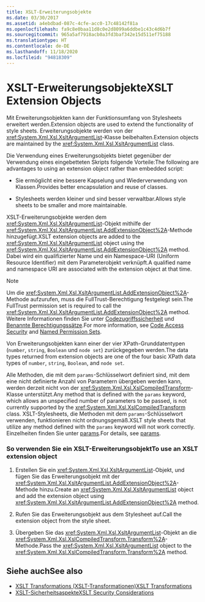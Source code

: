 ```yaml
---
title: XSLT-Erweiterungsobjekte
ms.date: 03/30/2017
ms.assetid: a4ebdbad-087c-4cfe-acc0-17c48142f81a
ms.openlocfilehash: fa9c8e0baa11d8c0e2d8099a6ddbe1c43c4d6b7f
ms.sourcegitcommit: 965a5af7918acb0a3fd3baf342e15d511ef75188
ms.translationtype: HT
ms.contentlocale: de-DE
ms.lasthandoff: 11/18/2020
ms.locfileid: "94818309"
---
```

# <a name="xslt-extension-objects"></a><span data-ttu-id="f9515-102">XSLT-Erweiterungsobjekte</span><span class="sxs-lookup"><span data-stu-id="f9515-102">XSLT Extension Objects</span></span>
<span data-ttu-id="f9515-103">Mit Erweiterungsobjekten kann der Funktionsumfang von Stylesheets erweitert werden.</span><span class="sxs-lookup"><span data-stu-id="f9515-103">Extension objects are used to extend the functionality of style sheets.</span></span> <span data-ttu-id="f9515-104">Erweiterungsobjekte werden von der <xref:System.Xml.Xsl.XsltArgumentList>-Klasse beibehalten.</span><span class="sxs-lookup"><span data-stu-id="f9515-104">Extension objects are maintained by the <xref:System.Xml.Xsl.XsltArgumentList> class.</span></span>  
  
 <span data-ttu-id="f9515-105">Die Verwendung eines Erweiterungsobjekts bietet gegenüber der Verwendung eines eingebetteten Skripts folgende Vorteile:</span><span class="sxs-lookup"><span data-stu-id="f9515-105">The following are advantages to using an extension object rather than embedded script:</span></span>  
  
- <span data-ttu-id="f9515-106">Sie ermöglicht eine bessere Kapselung und Wiederverwendung von Klassen.</span><span class="sxs-lookup"><span data-stu-id="f9515-106">Provides better encapsulation and reuse of classes.</span></span>  
  
- <span data-ttu-id="f9515-107">Stylesheets werden kleiner und sind besser verwaltbar.</span><span class="sxs-lookup"><span data-stu-id="f9515-107">Allows style sheets to be smaller and more maintainable.</span></span>  
  
 <span data-ttu-id="f9515-108">XSLT-Erweiterungsobjekte werden dem <xref:System.Xml.Xsl.XsltArgumentList>-Objekt mithilfe der <xref:System.Xml.Xsl.XsltArgumentList.AddExtensionObject%2A>-Methode hinzugefügt.</span><span class="sxs-lookup"><span data-stu-id="f9515-108">XSLT extension objects are added to the <xref:System.Xml.Xsl.XsltArgumentList> object using the <xref:System.Xml.Xsl.XsltArgumentList.AddExtensionObject%2A> method.</span></span> <span data-ttu-id="f9515-109">Dabei wird ein qualifizierter Name und ein Namespace-URI (Uniform Resource Identifier) mit dem Parameterobjekt verknüpft.</span><span class="sxs-lookup"><span data-stu-id="f9515-109">A qualified name and namespace URI are associated with the extension object at that time.</span></span>  
  
> [!NOTE]
> <span data-ttu-id="f9515-110">Um die <xref:System.Xml.Xsl.XsltArgumentList.AddExtensionObject%2A>-Methode aufzurufen, muss die FullTrust-Berechtigung festgelegt sein.</span><span class="sxs-lookup"><span data-stu-id="f9515-110">The FullTrust permission set is required to call the <xref:System.Xml.Xsl.XsltArgumentList.AddExtensionObject%2A> method.</span></span> <span data-ttu-id="f9515-111">Weitere Informationen finden Sie unter [Codezugriffssicherheit](../../../framework/misc/code-access-security.md) und [Benannte Berechtigungssätze](/previous-versions/dotnet/netframework-4.0/4652tyx7(v=vs.100)).</span><span class="sxs-lookup"><span data-stu-id="f9515-111">For more information, see [Code Access Security](../../../framework/misc/code-access-security.md) and [Named Permission Sets](/previous-versions/dotnet/netframework-4.0/4652tyx7(v=vs.100)).</span></span>  
  
 <span data-ttu-id="f9515-112">Von Erweiterungsobjekten kann einer der vier XPath-Grunddatentypen (`number`, `string`, `Boolean` und `node set`) zurückgegeben werden.</span><span class="sxs-lookup"><span data-stu-id="f9515-112">The data types returned from extension objects are one of the four basic XPath data types of `number`, `string`, `Boolean`, and `node set`.</span></span>  
  
 <span data-ttu-id="f9515-113">Alle Methoden, die mit dem `params`-Schlüsselwort definiert sind, mit dem eine nicht definierte Anzahl von Parametern übergeben werden kann, werden derzeit nicht von der <xref:System.Xml.Xsl.XslCompiledTransform>-Klasse unterstützt.</span><span class="sxs-lookup"><span data-stu-id="f9515-113">Any method that is defined with the `params` keyword, which allows an unspecified number of parameters to be passed, is not currently supported by the <xref:System.Xml.Xsl.XslCompiledTransform> class.</span></span> <span data-ttu-id="f9515-114">XSLT-Stylesheets, die Methoden mit dem `params`-Schlüsselwort verwenden, funktionieren nicht ordnungsgemäß.</span><span class="sxs-lookup"><span data-stu-id="f9515-114">XSLT style sheets that utilize any method defined with the `params` keyword will not work correctly.</span></span> <span data-ttu-id="f9515-115">Einzelheiten finden Sie unter [params](../../../csharp/language-reference/keywords/params.md).</span><span class="sxs-lookup"><span data-stu-id="f9515-115">For details, see [params](../../../csharp/language-reference/keywords/params.md).</span></span>  
  
### <a name="to-use-an-xslt-extension-object"></a><span data-ttu-id="f9515-116">So verwenden Sie ein XSLT-Erweiterungsobjekt</span><span class="sxs-lookup"><span data-stu-id="f9515-116">To use an XSLT extension object</span></span>  
  
1. <span data-ttu-id="f9515-117">Erstellen Sie ein <xref:System.Xml.Xsl.XsltArgumentList>-Objekt, und fügen Sie das Erweiterungsobjekt mit der <xref:System.Xml.Xsl.XsltArgumentList.AddExtensionObject%2A>-Methode hinzu.</span><span class="sxs-lookup"><span data-stu-id="f9515-117">Create an <xref:System.Xml.Xsl.XsltArgumentList> object and add the extension object using <xref:System.Xml.Xsl.XsltArgumentList.AddExtensionObject%2A> method.</span></span>  
  
2. <span data-ttu-id="f9515-118">Rufen Sie das Erweiterungsobjekt aus dem Stylesheet auf.</span><span class="sxs-lookup"><span data-stu-id="f9515-118">Call the extension object from the style sheet.</span></span>  
  
3. <span data-ttu-id="f9515-119">Übergeben Sie das <xref:System.Xml.Xsl.XsltArgumentList>-Objekt an die <xref:System.Xml.Xsl.XslCompiledTransform.Transform%2A>-Methode.</span><span class="sxs-lookup"><span data-stu-id="f9515-119">Pass the <xref:System.Xml.Xsl.XsltArgumentList> object to the <xref:System.Xml.Xsl.XslCompiledTransform.Transform%2A> method.</span></span>  
  
## <a name="see-also"></a><span data-ttu-id="f9515-120">Siehe auch</span><span class="sxs-lookup"><span data-stu-id="f9515-120">See also</span></span>

- [<span data-ttu-id="f9515-121">XSLT Transformations (XSLT-Transformationen)</span><span class="sxs-lookup"><span data-stu-id="f9515-121">XSLT Transformations</span></span>](xslt-transformations.md)
- [<span data-ttu-id="f9515-122">XSLT-Sicherheitsaspekte</span><span class="sxs-lookup"><span data-stu-id="f9515-122">XSLT Security Considerations</span></span>](xslt-security-considerations.md)
